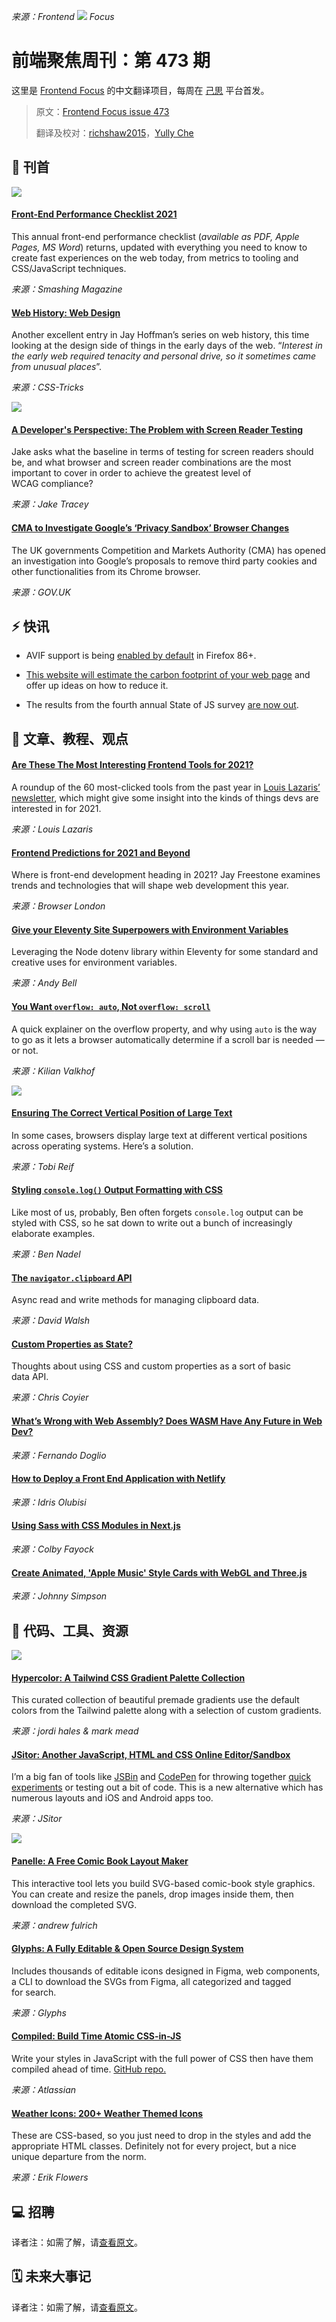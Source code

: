 *来源：Frontend ![](https://res.cloudinary.com/cpress/image/upload/v1602675575/hhmdxfk96fnbq3effjk1.png) Focus*

# 前端聚焦周刊：第 473 期

这里是 [Frontend Focus](https://frontendfoc.us/latest) 的中文翻译项目，每周在 [己思](https://ohmyrss.com/?fef) 平台首发。

> 原文：[Frontend Focus issue 473](https://frontendfoc.us/issues/473)
> 
> 翻译及校对：[richshaw2015](https://github.com/richshaw2015)，[Yully Che](https://github.com/chechebecomestrong)

## 🚀 刊首

[![](https://res.cloudinary.com/cpress/image/upload/w_1280,e_sharpen:60/v1610536781/na9nl5x2epmxtvxfbptv.png)](https://frontendfoc.us/link/101144/rss)

#### [Front-End Performance Checklist 2021](https://frontendfoc.us/link/101144/rss "www.smashingmagazine.com")

This annual front-end performance checklist (_available as PDF, Apple Pages, MS Word_) returns, updated with everything you need to know to create fast experiences on the web today, from metrics to tooling and CSS/JavaScript techniques.

*来源：Smashing Magazine*

#### [Web History: Web Design](https://frontendfoc.us/link/101145/rss "css-tricks.com")

Another excellent entry in Jay Hoffman’s series on web history, this time looking at the design side of things in the early days of the web. “_Interest in the early web required tenacity and personal drive, so it sometimes came from unusual places_”.

*来源：CSS-Tricks*

[![](https://copm.s3.amazonaws.com/a68138cc.png)](https://frontendfoc.us/link/101146/rss)

#### [A Developer's Perspective: The Problem with Screen Reader Testing](https://frontendfoc.us/link/101147/rss "jaketracey.com")

Jake asks what the baseline in terms of testing for screen readers should be, and what browser and screen reader combinations are the most important to cover in order to achieve the greatest level of WCAG compliance?

*来源：Jake Tracey*

#### [CMA to Investigate Google’s ‘Privacy Sandbox’ Browser Changes](https://frontendfoc.us/link/101148/rss "www.gov.uk")

The UK governments Competition and Markets Authority (CMA) has opened an investigation into Google’s proposals to remove third party cookies and other functionalities from its Chrome browser.

*来源：GOV.UK*

## ⚡️ 快讯

*   AVIF support is being [enabled by default](https://frontendfoc.us/link/101149/rss) in Firefox 86+.

*   [This website will estimate the carbon footprint of your web page](https://frontendfoc.us/link/101150/rss) and offer up ideas on how to reduce it.

*   The results from the fourth annual State of JS survey [are now out](https://frontendfoc.us/link/101151/rss).

## 📙 文章、教程、观点

#### [Are These The Most Interesting Frontend Tools for 2021?](https://frontendfoc.us/link/101152/rss "www.impressivewebs.com")

A roundup of the 60 most-clicked tools from the past year in [Louis Lazaris’ newsletter](https://frontendfoc.us/link/101153/rss), which might give some insight into the kinds of things devs are interested in for 2021.

*来源：Louis Lazaris*

#### [Frontend Predictions for 2021 and Beyond](https://frontendfoc.us/link/101154/rss "www.browserlondon.com")

Where is front-end development heading in 2021? Jay Freestone examines trends and technologies that will shape web development this year.

*来源：Browser London*

#### [Give your Eleventy Site Superpowers with Environment Variables](https://frontendfoc.us/link/101156/rss "css-tricks.com")

Leveraging the Node dotenv library within Eleventy for some standard and creative uses for environment variables.

*来源：Andy Bell*

#### [You Want `overflow: auto`, Not `overflow: scroll`](https://frontendfoc.us/link/101157/rss "kilianvalkhof.com")

A quick explainer on the overflow property, and why using `auto` is the way to go as it lets a browser automatically determine if a scroll bar is needed — or not.

*来源：Kilian Valkhof*

[![](https://res.cloudinary.com/cpress/image/upload/w_1280,e_sharpen:60/v1610536201/bqu7duqv7y3pfugg8xdq.png)](https://frontendfoc.us/link/101158/rss)

#### [Ensuring The Correct Vertical Position of Large Text](https://frontendfoc.us/link/101158/rss "tobireif.com")

In some cases, browsers display large text at different vertical positions across operating systems. Here’s a solution.

*来源：Tobi Reif*

#### [Styling `console.log()` Output Formatting with CSS](https://frontendfoc.us/link/101159/rss "www.bennadel.com")

Like most of us, probably, Ben often forgets `console.log` output can be styled with CSS, so he sat down to write out a bunch of increasingly elaborate examples.

*来源：Ben Nadel*

#### [The `navigator.clipboard` API](https://frontendfoc.us/link/101160/rss "davidwalsh.name")

Async read and write methods for managing clipboard data.

*来源：David Walsh*

#### [Custom Properties as State?](https://frontendfoc.us/link/101161/rss "css-tricks.com")

Thoughts about using CSS and custom properties as a sort of basic data API.

*来源：Chris Coyier*

#### [What’s Wrong with Web Assembly? Does WASM Have Any Future in Web Dev?](https://frontendfoc.us/link/101162/rss)

*来源：Fernando Doglio*

#### [How to Deploy a Front End Application with Netlify](https://frontendfoc.us/link/101163/rss)

*来源：Idris Olubisi*

#### [Using Sass with CSS Modules in Next.js](https://frontendfoc.us/link/101164/rss)

*来源：Colby Fayock*

#### [Create Animated, 'Apple Music' Style Cards with WebGL and Three.js](https://frontendfoc.us/link/101165/rss)

*来源：Johnny Simpson*

## 🔧 代码、工具、资源

[![](https://res.cloudinary.com/cpress/image/upload/w_1280,e_sharpen:60/v1610535384/yhp8lfzrqak0cwpj8nt5.png)](https://frontendfoc.us/link/101169/rss)

#### [Hypercolor: A Tailwind CSS Gradient Palette Collection](https://frontendfoc.us/link/101169/rss "hypercolor.dev")

This curated collection of beautiful premade gradients use the default colors from the Tailwind palette along with a selection of custom gradients.

*来源：jordi hales & mark mead*

#### [JSitor: Another JavaScript, HTML and CSS Online Editor/Sandbox](https://frontendfoc.us/link/101170/rss "jsitor.com")

I’m a big fan of tools like [JSBin](https://frontendfoc.us/link/101171/rss) and [CodePen](https://frontendfoc.us/link/101172/rss) for throwing together [quick experiments](https://frontendfoc.us/link/101173/rss) or testing out a bit of code. This is a new alternative which has numerous layouts and iOS and Android apps too.

*来源：JSitor*

[![](https://res.cloudinary.com/cpress/image/upload/v1610537326/bmoi8iogttbbbvnebthb.png)](https://frontendfoc.us/link/101175/rss)

#### [Panelle: A Free Comic Book Layout Maker](https://frontendfoc.us/link/101175/rss "andrewfulrich.gitlab.io")

This interactive tool lets you build SVG-based comic-book style graphics. You can create and resize the panels, drop images inside them, then download the completed SVG.

*来源：andrew fulrich*

#### [Glyphs: A Fully Editable & Open Source Design System](https://frontendfoc.us/link/101176/rss "glyphs.fyi")

Includes thousands of editable icons designed in Figma, web components, a CLI to download the SVGs from Figma, all categorized and tagged for search.

*来源：Glyphs*

#### [Compiled: Build Time Atomic CSS-in-JS](https://frontendfoc.us/link/101177/rss "compiledcssinjs.com")

Write your styles in JavaScript with the full power of CSS then have them compiled ahead of time. [GitHub repo.](https://frontendfoc.us/link/101178/rss)

*来源：Atlassian*

#### [Weather Icons: 200+ Weather Themed Icons](https://frontendfoc.us/link/101179/rss "erikflowers.github.io")

These are CSS-based, so you just need to drop in the styles and add the appropriate HTML classes. Definitely not for every project, but a nice unique departure from the norm.

*来源：Erik Flowers*

## 💻 招聘

译者注：如需了解，请[查看原文](https://frontendfoc.us/issues/473)。

## 🗓 未来大事记

译者注：如需了解，请[查看原文](https://frontendfoc.us/issues/473)。

